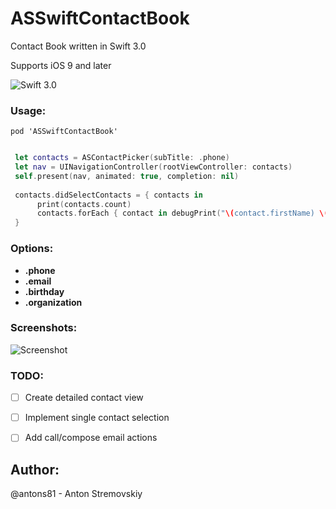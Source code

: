 
# ASSwiftContactBook
Contact Book written in Swift 3.0

Supports iOS 9 and later

![Swift 3.0](https://img.shields.io/badge/Swift-3.0-green.svg?style=flat)

### Usage:
```
pod 'ASSwiftContactBook'
```


```swift

 let contacts = ASContactPicker(subTitle: .phone)
 let nav = UINavigationController(rootViewController: contacts)
 self.present(nav, animated: true, completion: nil)
 
 contacts.didSelectContacts = { contacts in
      print(contacts.count)
      contacts.forEach { contact in debugPrint("\(contact.firstName) \(contact.lastName)") }
 }

```

### Options:
- **.phone**
- **.email**
- **.birthday**
- **.organization**

### Screenshots:

![Screenshot](https://preview.ibb.co/nxkAq5/Simulator_Screen_Shot_Jul_1_2017_10_08_52.png)


### TODO:

- [ ] Create detailed contact view
- [ ] Implement single contact selection
- [ ] Add call/compose email actions


## Author:
@antons81 - Anton Stremovskiy
